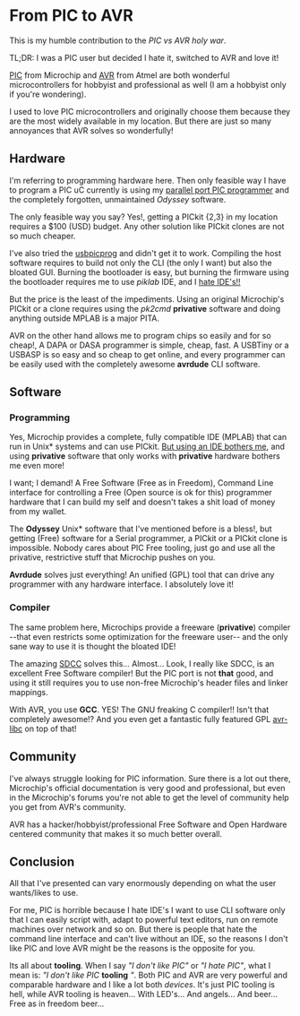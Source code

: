 # From PIC to AVR

This is my humble contribution to the *PIC vs AVR holy war*.

TL;DR: I was a PIC user but decided I hate it, switched to AVR and love it!

[PIC](https://en.wikipedia.org/wiki/PIC_microcontroller) from
Microchip and [AVR](https://en.wikipedia.org/wiki/Atmel_AVR) from Atmel are both
wonderful microcontrollers for hobbyist and professional as well (I am a
hobbyist only if you're wondering).

I used to love PIC microcontrollers and originally choose them because they are
the most widely available in my location. But there are just so many annoyances
that AVR solves so wonderfully!


## Hardware

I'm referring to programming hardware here. Then only feasible way I have to
program a PIC uC currently is using my [parallel port PIC
programmer](http://silly-bytes.blogspot.com/2013/08/programando-pics-en-gnulinux-hardware-y.html)
and the completely forgotten, unmaintained *Odyssey* software.

The only feasible way you say? Yes!, getting a PICkit {2,3} in my location
requires a $100 (USD) budget. Any other solution like PICkit clones are not so
much cheaper.

I've also tried the [usbpicprog](http://www.usbpicprog.org) and didn't get it to
work. Compiling the host software requires to build not only the CLI (the only I
want) but also the bloated GUI. Burning the bootloader is easy, but burning the
firmware using the bootloader requires me to use *piklab* IDE, and I [hate
IDE's!!](http://silly-bytes.blogspot.com/2016/03/why-do-i-hate-ides.htm)

But the price is the least of the impediments. Using an original Microchip's
PICkit or a clone requires using the *pk2cmd* **privative** software and doing
anything outside MPLAB is a major PITA.

AVR on the other hand allows me to program chips so easily and for so cheap!, A
DAPA or DASA programmer is simple, cheap, fast. A USBTiny or a USBASP is so easy
and so cheap to get online, and every programmer can be easily used with the
completely awesome **avrdude** CLI software.


## Software

### Programming

Yes, Microchip provides a complete, fully compatible IDE (MPLAB) that can run in
Unix\* systems and can use PICkit. [But using an IDE bothers
me](http://silly-bytes.blogspot.com/2016/03/why-do-i-hate-ides.htm), and using
**privative** software that only works with **privative** hardware bothers me
even more!

I want; I demand! A Free Software (Free as in Freedom), Command Line interface
for controlling a Free (Open source is ok for this) programmer hardware that I
can build my self and doesn't takes a shit load of money from my wallet.

The **Odyssey** Unix\* software that I've mentioned before is a bless!, but
getting (Free) software for a Serial programmer, a PICkit or a PICkit clone is
impossible. Nobody cares about PIC Free tooling, just go and use all the
privative, restrictive stuff that Microchip pushes on you.

**Avrdude** solves just everything! An unified (GPL) tool that can drive any
programmer with any hardware interface. I absolutely love it!


### Compiler

The same problem here, Microchips provide a freeware (**privative**) compiler
--that even restricts some optimization for the freeware user-- and the only
sane way to use it is thought the bloated IDE!

The amazing [SDCC](http://sdcc.sourceforge.net/) solves this... Almost...
Look, I really like SDCC, is an excellent Free Software compiler!  But the PIC
port is not **that** good, and using it still requires you to use non-free
Microchip's header files and linker mappings.

With AVR, you use **GCC**. YES! The GNU freaking C compiler!! Isn't that
completely awesome!? And you even get a fantastic fully featured GPL
[avr-libc](http://www.nongnu.org/avr-libc/) on top of that!


## Community

I've always struggle looking for PIC information. Sure there is a lot out there,
Microchip's official documentation is very good and professional, but even in
the Microchip's forums you're not able to get the level of community help you
get from AVR's community.

AVR has a hacker/hobbyist/professional Free Software and Open Hardware
centered community that makes it so much better overall.


## Conclusion

All that I've presented can vary enormously depending on what the user
wants/likes to use.

For me, PIC is horrible because I hate IDE's I want to use CLI software only
that I can easily script with, adapt to powerful text editors, run on remote
machines over network and so on. But there is people that hate the command line
interface and can't live without an IDE, so the reasons I don't like PIC and
love AVR might be the reasons is the opposite for you.

Its all about **tooling**. When I say *"I don't like PIC"* or *"I hate PIC"*,
what I mean is: *"I don't like PIC* **tooling** *"*. Both PIC and AVR are very
powerful and comparable hardware and I like a lot both *devices*. It's just PIC
tooling is hell, while AVR tooling is heaven... With LED's... And angels... And
beer... Free as in freedom beer...
